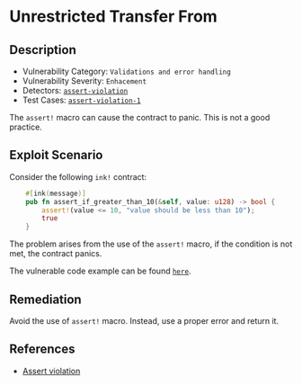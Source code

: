 # Unrestricted Transfer From

## Description

- Vulnerability Category: `Validations and error handling`
- Vulnerability Severity: `Enhacement`
- Detectors: [`assert-violation`](https://github.com/CoinFabrik/scout/tree/main/detectors/assert-violation)
- Test Cases: [`assert-violation-1`](https://github.com/CoinFabrik/scout/tree/main/test-cases/assert-violation/assert-violation-1)

The `assert!` macro can cause the contract to panic. This is not a good practice.
 
## Exploit Scenario

Consider the following `ink!` contract:

```rust
    #[ink(message)]
    pub fn assert_if_greater_than_10(&self, value: u128) -> bool {
        assert!(value <= 10, "value should be less than 10");
        true
    }
```

The problem arises from the use of the `assert!` macro, if the condition is not met, the contract panics. 

The vulnerable code example can be found [`here`](https://github.com/CoinFabrik/scout/tree/main/test-cases/assert-violation/assert-violation-1/vulnerable-example).

## Remediation

Avoid the use of `assert!` macro. Instead, use a proper error and return it.


## References

- [Assert violation](https://docs.alephzero.org/aleph-zero/security-course-by-kudelski-security/ink-developers-security-guideline#assert-violation)